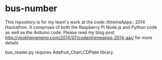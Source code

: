 bus-number
==========

This repository is for my team's work at the code::XtremeApps:: 2014 Hackathon.  It comprises of both the Raspberry Pi Node.js and Python code as well as the Arduino code.  Please read my blog post http://yeokhengmeng.com/2014/07/codextremeapps-2014-aar/ for more details

bus_reader.py requires Adafruit_CharLCDPlate library.
